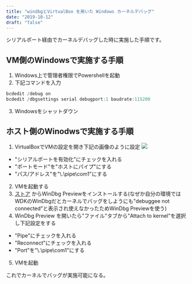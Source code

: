 ```yaml
---
title: "windbgとVirtualBox を用いた Windows カーネルデバッグ"
date: "2019-10-12"
draft: "false"
---
```


シリアルポート経由でカーネルデバッグした時に実施した手順です。

## VM側のWindowsで実施する手順
1. Windows上で管理者権限でPowershellを起動
2. 下記コマンドを入力

```powershell
bcdedit /debug on
bcdedit /dbgsettings serial debugport:1 baudrate:115200
```

3. Windowsをシャットダウン

## ホスト側のWinodwsで実施する手順
1. VirtualBoxでVMの設定を開き下記の画像のように設定
![](https://i.imgur.com/bJriTXo.png)

- "シリアルポートを有効化"にチェックを入れる
- "ポートモード"を"ホストにパイプ"にする
- "パス/アドレス"を"\\.\pipe\com1"にする

2. VMを起動する
3. [ストア](https://www.microsoft.com/ja-jp/p/windbg-preview/9pgjgd53tn86?activetab=pivot:overviewtab) からWinDbg Previewをインストールする(なぜか自分の環境ではWDKのWinDbgだとカーネルでバッグをしようにも"debuggee not connected"と表示され使えなかったためWinDbg Previewを使う)
4. WinDbg Preview を開いたら"ファイル"タブから"Attach to kernel"を選択し下記設定をする
- "Pipe"にチェックを入れる
- "Reconnect"にチェックを入れる
- "Port"を"\\.\pipe\com1"にする
5. VMを起動

これでカーネルでバッグが実施可能になる。